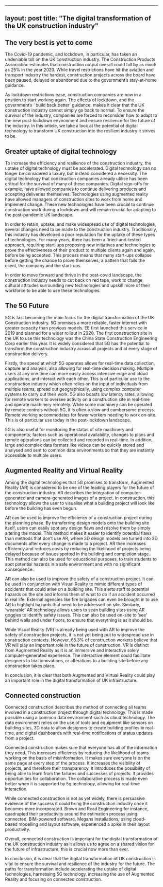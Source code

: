 ---
layout: post
title:  "The digital transformation of the UK construction industry"
-----
 
## The very best is yet to come
The Covid-19 pandemic, and lockdown, in particular, has taken an undeniable toll on the UK construction industry. The Construction Products Association estimates that construction output overall could fall by as much as 25% in the year 2020. While travel restrictions have hit the aviation and transport industry the hardest, construction projects across the board have been paused, delayed or abandoned due to the government’s stay-at-home guidance.

As lockdown restrictions ease, construction companies are now in a position to start working again. The effects of lockdown, and the government’s ‘ build back better’ guidance, makes it clear that the UK construction industry cannot simply go back to normal. To ensure the survival of the industry, companies are forced to reconsider how to adapt to the new post-lockdown environment and ensure resilience for the future of the industry. In this article, we take a look at the potential of digital technology to transform UK construction into the resilient industry it strives to be.

## Greater uptake of digital technology
To increase the efficiency and resilience of the construction industry, the uptake of digital technology must be accelerated. Digital technology can no longer be considered a luxury, but instead considered a necessity. The digital technology that construction companies already utilise has been critical for the survival of many of these companies. Digital sign-offs for example, have allowed companies to continue delivering products and accepting deliveries themselves. Technologies using augmented reality have allowed managers of construction sites to work from home and implement change. These new technologies have been crucial to continue construction work during a lockdown and will remain crucial for adapting to the post-pandemic UK landscape.

In order to retain, uptake, and make widespread use of digital technologies, several changes need to be made to the construction industry. Traditionally, this industry has developed a poor reputation for the uptake of these types of technologies. For many years, there has been a ‘tried-and-tested approach, requiring start-ups proposing new initiatives and technologies to prove the effectiveness of their product to multiple clients again and again, before being accepted. This process means that many start-ups collapse before getting the chance to prove themselves; a pattern that fails the client, the company and the start-ups.

In order to move forward and thrive in the post-covid landscape, the construction industry needs to cut back on red tape, work to change cultural attitudes surrounding new technologies and upskill more of their workforce to be able to use these technologies.

## The 5G Future
5G is fast becoming the main focus for the digital transformation of the UK Construction industry. 5G promises a more reliable, faster internet with greater capacity than previous models. EE first launched this service in 2019 and planned for a wider rollout in 2020. The first construction site in the UK to use this technology was the China State Construction Engineering Corp earlier this year.  It is widely considered that 5G has the potential to transform the construction industry across all projects and at every stage of construction delivery.

Firstly, the speed at which 5G operates allows for real-time data collection, capture and analysis; also allowing for real-time decision making. Multiple users at any one time can more easily access intensive edge and cloud applications, and interact with each other. This is of particular use to the construction industry which often relies on the input of individuals from multiple teams, spread out geographically, using complex computer systems to carry out their work. 5G also boasts low latency rates, allowing for remote workers to oversee activity on a construction site in real-time and operate machinery remotely. While some machinery can be operated by remote controls without 5G, it is often a slow and cumbersome process. Remote working accommodates for fewer workers needing to work on-site. This is of particular use today in the post-lockdown landscape.

5G is also useful for monitoring the status of site machinery and components; factors such as operational availability, changes to plans and remote operations can be collected and recorded in real-time. In addition, large and complex data formats like videos can be quickly stored and analysed and sent to common data environments so that they are instantly accessible to multiple users.

## Augmented Reality and Virtual Reality
Among the digital technologies that 5G promises to transform, Augmented Reality (AR) is considered to be one of the leading players for the future of the construction industry. AR describes the integration of computer-generated and camera-generated images of a project. In construction, this technology allows the user to visualise what a building project will look like before the building has even begun.

AR can be used to improve the efficiency of a construction project during the planning phase. By transferring design models onto the building site itself, users can easily spot any design flaws and resolve them by simply altering the model. This method makes it easier to identify potential flaws than methods that don’t use AR, where 3D design models are turned into 2D documents after every change is made to a project. AR then increases efficiency and reduces costs by reducing the likelihood of projects being delayed because of issues spotted in the building and completion stage. This method can also be used for educational purposes, to train students to spot potential hazards in a safe environment and with no significant consequence.

AR can also be used to improve the safety of a construction project. It can be used in conjunction with Visual Reality to mimic different types of accidents that could arise on a building site. This alerts staff to potential hazards on the site and informs them of what to do if an accident occurred in real life. External agencies like fire brigades can even be brought in to use AR to highlight hazards that need to be addressed on site. Similarly, ‘wearable’ AR technology allows users to scan building sites using AR goggles to identify safety issues. This can also be used on-site to ‘see’ behind walls and under floors, to ensure that everything is as it should be.

While Visual Reality (VR) is already being used with AR to improve the safety of construction projects, it is not yet being put to widespread use in construction contexts. However, 65.3% of construction workers believe that VR will play an important role in the future of construction. VR is distinct from Augmented Reality as it is an immersive and interactive solely computer-generated experience. The interactive element could facilitate designers to trial innovations, or alterations to a building site before any construction takes place.

In conclusion, it is clear that both Augmented and Virtual Reality could play an important role in the digital transformation of UK infrastructure.

## Connected construction
Connected construction describes the method of connecting all teams involved in a construction project through digital technology. This is made possible using a common data environment such as cloud technology. The data environment relies on the use of tools and equipment like sensors on building sites, 3D data to allow designers to create building profiles in real-time, and digital dashboards with real-time notifications of status updates from a project.

Connected construction makes sure that everyone has all of the information they need. This increases efficiency by reducing the likelihood of teams working on the basis of misinformation. It makes sure everyone is on the same page at every step of the process. It increases the visibility of projects, and therefore their transparency. It introduces the possibility of being able to learn from the failures and successes of projects. It provides opportunities for collaboration. The collaborative process is made even better when it is supported by 5g technology, allowing for real-time interaction.

While connected construction is not as yet widely, there is persuasive evidence of the success it could bring the construction industry once it becomes more incorporated. Brown and Read Engineering for instance, quadrupled their productivity around the estimation process using connected, BIM-powered software. Megans Installations, using cloud-based modelling and layout software, experienced a spike in their layout productivity.

Overall, connected construction is important for the digital transformation of the UK construction industry as it allows us to agree on a shared vision for the future of infrastructure; this is crucial now more than ever.

In conclusion, it is clear that the digital transformation of UK construction is vital to ensure the survival and resilience of the industry for the future. The paths for transformation include accelerating the uptake of digital technologies, harnessing 5G technology, increasing the use of Augmented Reality and focusing on connected construction.
